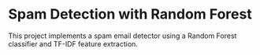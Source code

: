 # Spam Detection with Random Forest

This project implements a spam email detector using a Random Forest classifier and TF-IDF feature extraction.
